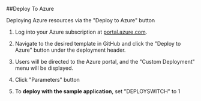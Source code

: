 ##Deploy To Azure

Deploying Azure resources via the "Deploy to Azure" button


1. Log into your Azure subscription at [portal.azure.com](https://portal.azure.com).  
2. Navigate to the desired template in GitHub and click the "Deploy to Azure" button under the deployment header.  

3. Users will be directed to the Azure portal, and the "Custom Deployment" menu will be displayed.  
 
4. Click "Parameters" button
 1. To ____deploy with the sample application____, set "DEPLOYSWITCH" to 1
